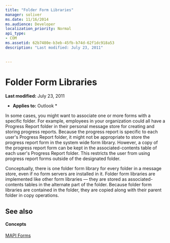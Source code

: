 ```yaml
---
title: "Folder Form Libraries"
manager: soliver
ms.date: 11/16/2014
ms.audience: Developer
localization_priority: Normal
api_type:
- COM
ms.assetid: 62b7480e-b3eb-45fb-b74d-62f1dc918a53
description: "Last modified: July 23, 2011"
 
 
---
```


# Folder Form Libraries

 **Last modified:** July 23, 2011 
  
 * **Applies to:** Outlook * 
  
In some cases, you might want to associate one or more forms with a specific folder. For example, employees in your organization could all have a Progress Report folder in their personal message store for creating and storing progress reports. Because the progress report is specific to each user's Progress Report folder, it might not be appropriate to store the progress report form in the system wide form library. However, a copy of the progress report form can be kept in the associated-contents table of each user's Progress Report folder. This restricts the user from using progress report forms outside of the designated folder.
  
Conceptually, there is one folder form library for every folder in a message store, even if no form servers are installed in it. Folder form libraries are implemented like other form libraries — they are stored as associated-contents tables in the alternate part of the folder. Because folder form libraries are contained in the folder, they are copied along with their parent folder in copy operations.
  
## See also

#### Concepts

[MAPI Forms](mapi-forms.md)

